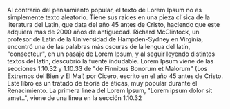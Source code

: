 Al contrario del pensamiento popular, el texto de Lorem Ipsum no es simplemente texto aleatorio. Tiene sus raices en una pieza cl´sica de la literatura del Latin,
 que data del año 45 antes de Cristo, haciendo que este adquiera mas de 2000 años de antiguedad. Richard McClintock, un profesor de Latin de la Universidad de 
 Hampden-Sydney en Virginia, encontró una de las palabras más oscuras de la lengua del latín, "consecteur", en un pasaje de Lorem Ipsum, y al seguir leyendo 
 distintos textos del latín, descubrió la fuente indudable. Lorem Ipsum viene de las secciones 1.10.32 y 1.10.33 de "de Finnibus Bonorum et Malorum" 
 (Los Extremos del Bien y El Mal) por Cicero, escrito en el año 45 antes de Cristo. Este libro es un tratado de teoría de éticas, muy popular durante
  el Renacimiento. La primera linea del Lorem Ipsum, "Lorem ipsum dolor sit amet..", viene de una linea en la sección 1.10.32